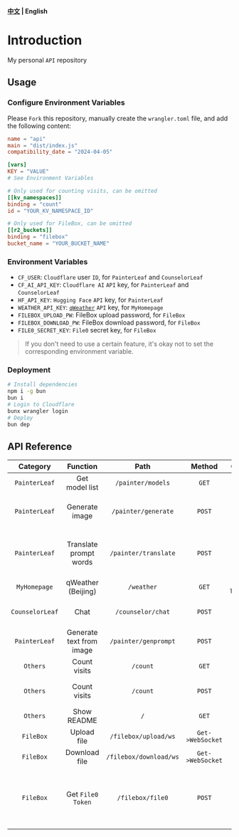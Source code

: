 **[中文](README_ZH.md) | English**

# Introduction
My personal `API` repository

## Usage
### Configure Environment Variables
Please `Fork` this repository, manually create the `wrangler.toml` file, and add the following content:

```toml
name = "api"
main = "dist/index.js"
compatibility_date = "2024-04-05"

[vars]
KEY = "VALUE"
# See Environment Variables

# Only used for counting visits, can be omitted
[[kv_namespaces]]
binding = "count"
id = "YOUR_KV_NAMESPACE_ID"

# Only used for FileBox, can be omitted
[[r2_buckets]]
binding = "filebox"
bucket_name = "YOUR_BUCKET_NAME"
```

### Environment Variables
- `CF_USER`: `Cloudflare` user `ID`, for `PainterLeaf` and `CounselorLeaf`
- `CF_AI_API_KEY`: `Cloudflare AI` `API` key, for `PainterLeaf` and `CounselorLeaf`
- `HF_API_KEY`: `Hugging Face` `API` key, for `PainterLeaf`
- `WEATHER_API_KEY`: [`qWeather`](https://dev.qweather.com/docs/api) `API` key, for `MyHomepage`
- `FILEBOX_UPLOAD_PW`: FileBox upload password, for `FileBox`
- `FILEBOX_DOWNLOAD_PW`: FileBox download password, for `FileBox`
- `FILE0_SECRET_KEY`: `File0` secret key, for `FileBox`

> If you don't need to use a certain feature, it's okay not to set the corresponding environment variable.

### Deployment
```bash
# Install dependencies
npm i -g bun
bun i
# Login to Cloudflare
bunx wrangler login
# Deploy
bun dep
```

## API Reference
| Category | Function | Path | Method | Query Parameters | Request Body | Response |
| :---: | :---: | :---: | :---: | :---: | :---: | :---: |
| `PainterLeaf` | Get model list | `/painter/models` | `GET` | - | - | `application/json` |
| `PainterLeaf` | Generate image | `/painter/generate` | `POST` | - | `prompt`: prompt words<br>`model`: model name<br>If img2img: `image: Array.from(uint8Array)` | `image/png` |
| `PainterLeaf` | Translate prompt words | `/painter/translate` | `POST` | - | `text`: text<br>`source_lang`: source language<br>`target_lang`: target language | `application/json` |
| `MyHomepage` | qWeather (Beijing) | `/weather` | `GET` | `location`: `longitude,latitude` | - | `application/json` |
| `CounselorLeaf` | Chat | `/counselor/chat` | `POST` | - | `messages`: message list, excluding system messages | `application/json` |
| `PainterLeaf` | Generate text from image | `/painter/genprompt` | `POST` | - | `image: Array.from(uint8Array)` | `application/json` |
| `Others` | Count visits | `/count` | `GET` | - | - | `text/javascript` |
| `Others` | Count visits | `/count` | `POST` | - | `hostname`: domain name<br>`unique`: whether to count as unique visitors | `application/json` |
| `Others` | Show README | `/` | `GET` | - | - | `text/html` |
| `FileBox` | Upload file | `/filebox/upload/ws` | `Get->WebSocket` | - | - | - |
| `FileBox` | Download file | `/filebox/download/ws` | `Get->WebSocket` | - | - | - |
| `FileBox` | Get `File0` `Token` | `/filebox/file0` | `POST` | - | `type: 'upload' \| 'download'`<br>`password`: upload/download password<br>`filename`: file name<br>`key`: access code | `application/json`<br>`{ fileToken, keyToken, filename? }` |
